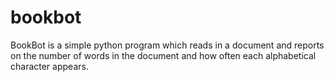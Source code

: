 # bookbot

BookBot is a simple python program which reads in a document and reports on the number of words in the document and how often each alphabetical character appears.